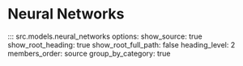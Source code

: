 # Neural Networks

::: src.models.neural_networks
    options:
      show_source: true
      show_root_heading: true
      show_root_full_path: false
      heading_level: 2
      members_order: source
      group_by_category: true
